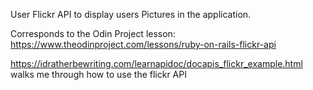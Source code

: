 User Flickr API to display users Pictures in the application.

Corresponds to the Odin Project lesson:
https://www.theodinproject.com/lessons/ruby-on-rails-flickr-api

https://idratherbewriting.com/learnapidoc/docapis_flickr_example.html 
walks me through how to use the flickr API
